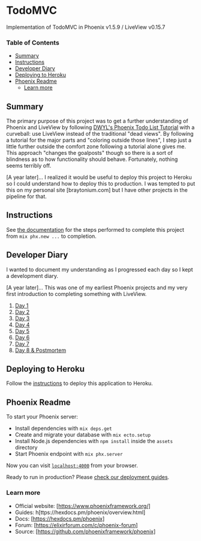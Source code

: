 # TodoMVC

Implementation of TodoMVC in Phoenix v1.5.9 / LiveView v0.15.7

### Table of Contents

* [Summary](#summary)
* [Instructions](#instructions)
* [Developer Diary](#developer-diary)
* [Deploying to Heroku](#deploying-to-heroku)
* [Phoenix Readme](#phoenix-readme)
    * [Learn more](#learn-more)

## Summary

The primary purpose of this project was to get a further understanding of Phoenix and LiveView by following [DWYL's Phoenix Todo List Tutorial](https://github.com/dwyl/phoenix-todo-list-tutorial) with a curveball: use LiveView instead of the traditional "dead views".
By following a tutorial for the major parts and "coloring outside those lines", I step just a little further outside the comfort zone following a tutorial alone gives me. This approach "changes the goalposts" though so there is a sort of blindness as to how functionality should behave. Fortunately, nothing seems terribly off.

[A year later]...
I realized it would be useful to deploy this project to Heroku so I could understand how to deploy this to production. I was tempted to put this on my personal site [braytonium.com] but I have other projects in the pipeline for that.

## Instructions

See [the documentation](docs/instructions.md) for the steps performed to complete this project from `mix phx.new ...` to completion.

## Developer Diary

I wanted to document my understanding as I progressed each day so I kept a development diary.

[A year later]...
This was one of my earliest Phoenix projects and my very first introduction to completing something with LiveView.

1. [Day 1](docs/diary/day01.md)
2. [Day 2](docs/diary/day02.md)
3. [Day 3](docs/diary/day03.md)
4. [Day 4](docs/diary/day04.md)
5. [Day 5](docs/diary/day05.md)
6. [Day 6](docs/diary/day06.md)
7. [Day 7](docs/diary/day07.md)
8. [Day 8 & Postmortem](docs/diary/day08.md)

## Deploying to Heroku

Follow the [instructions](docs/heroku-deployment.md) to deploy this application to Heroku.

## Phoenix Readme

To start your Phoenix server:

* Install dependencies with `mix deps.get`
* Create and migrate your database with `mix ecto.setup`
* Install Node.js dependencies with `npm install` inside the `assets` directory
* Start Phoenix endpoint with `mix phx.server`

Now you can visit [`localhost:4000`](http://localhost:4000) from your browser.

Ready to run in production? Please [check our deployment guides](https://hexdocs.pm/phoenix/deployment.html).

### Learn more

* Official website: [https://www.phoenixframework.org/]
* Guides: h[ttps://hexdocs.pm/phoenix/overview.html]
* Docs: [https://hexdocs.pm/phoenix]
* Forum: [https://elixirforum.com/c/phoenix-forum]
* Source: [https://github.com/phoenixframework/phoenix]
